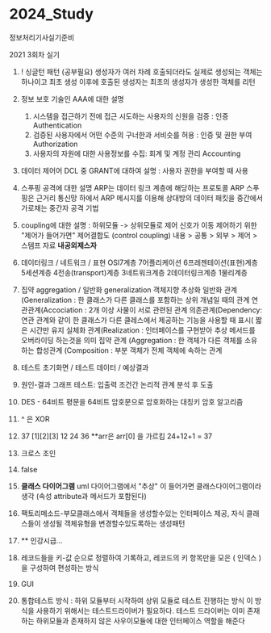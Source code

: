 # 2024_Study
정보처리기사실기준비



2021 3회차 실기 

1. ! 싱글턴 패턴 (공부필요)
  생성자가 여러 차례 호출되더라도 실제로 생성되는 객체는 하나이고 최초 생성 이후에 호출된 생성자는 최초의 생성자가 생성한 객체를 리턴

2. 정보 보호 기술인 AAA에 대한 설명
   1. 시스템을 접근하기 전에 접근 시도하는 사용자의 신원을 검증 : 인증 Authentication
   2. 검증된 사용자에서 어떤 수준의 구너한과 서비슷를 허용 : 인증 및 권한 부여 Authorization
   3. 사용자의 자원에 대한 사용정보를 수집: 회계 및 계정 관리 Accounting
  
3. 데이터 제어어 DCL 중 GRANT에 대하여 설명 : 사용자 권한을 부여할 때 사용
   
4. 스푸핑 공격에 대한 설명
  ARP는 데이터 링크 계층에 해당하는 프로토콜
  ARP 스푸핑은 근거리 통신망 하에서 ARP 메시지를 이용해 상대방의 데이터 패킷을 중간에서 가로채는 중간자 공격 기법

5. coupling에 대한 설명 : 하위모듈 -> 상위모듈로 제어 신호가 이동
   제어하기 위한 "제어가 들어가면" 제어결합도 (control coupling)
   내용 > 공통 > 외부 > 제어 > 스템프 자료 **내공외제스자**

6. 데이터링크 / 네트워크 / 표현
   OSI7계층
   7어플리케이션
   6프레젠테이션(표현)계층
   5세션계층
   4전송(transport)계층
   3네트워크계층
   2데이터링크계층
   1물리계층

7. 집약 aggregation / 일반화 generalization
  객체지향 추상화
  일반화 관계(Generalization : 한 클래스가 다른 클래스를 포함하는 상위 개념일 때의 관계
  연관관계(Accociation : 2개 이상 사물이 서로 관련된 관계
  의존관계(Dependency: 연관 관계와 같이 한 클래스가 다른 클레스에서 제공하는 기능을 사용할 때 표시( 짧은 시간만 유지
  실체화 관계(Realization : 인터페이스를 구현받아 추상 메서드를 오버라이딩 하는것을 의미
  집약 관계 (Aggregation : 한 객체가 다른 객체를 소유하는 
  합성관계 (Composition : 부분 객체가 전체 객체에 속하는 관계

8. 테스트 초기화면 / 테스트 데이터 / 예상결과

9. 원인-결과 그래프 테스트: 입출력 조건간 논리적 관계 분석 후 도출

10. DES - 64비트 평문을 64비트 암호문으로 암호화하는 대칭키 암호 알고리즘

11. ^ 은 XOR
12. 37
  [1][2][3]
  12 24 36
  **arr은 arr[0] 을 가르킴
  24+12+1 = 37

14. 크로스 조인
15. false
16. **클래스 다이어그램** uml 다이어그램에서 "추상" 이 들어가면 클래스다이어그램이라 생각 (속성 attribute과 메서드가 포함된다)

17. 팩토리메소드-부모클래스에서 객체들을 생성할수있는 인터페이스 제공, 자식 클래스들이 생성될 객체유형을 변경할수있도록하는 생성패턴

18. ** 인강시급...

19. 레코드들을 키-값 순으로 정렬하여 기록하고, 레코드의 키 항목만을 모은 ( 인덱스 )을 구성하여 편성하는 방식
20. GUI
21. 통합테스트 방식 : 하위 모듈부터 시작하여 상위 모듈로 테스트 진행하는 방식
    이 방식을 사용하기 위해서는 테스트드라이버가 필요하다.
    테스트 드라이버는 이미 존재하는 하위모듈과 존재하지 않은 사우이모듈에 대한 인터페이스 역할을 해준다


   
